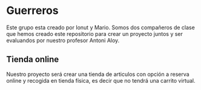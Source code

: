 # Guerreros

Este grupo esta creado por Ionut y Mario. Somos dos compañeros de clase que hemos creado este repositorio para crear un proyecto juntos y ser evaluandos por nuestro profesor Antoni Aloy.

## Tienda online

Nuestro proyecto será crear una tienda de articulos con opción a reserva online y recogida en tienda física, es decir que no tendrá una carrito virtual.
